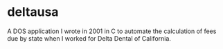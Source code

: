 # deltausa
A DOS application I wrote in 2001 in C to automate the calculation of fees due by state when I worked for Delta Dental of California.
